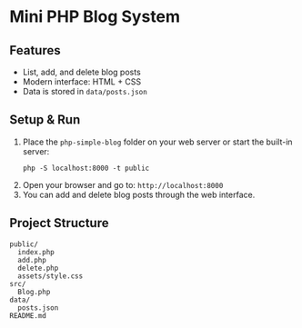 # Mini PHP Blog System

## Features
- List, add, and delete blog posts
- Modern interface: HTML + CSS
- Data is stored in `data/posts.json`

## Setup & Run

1. Place the `php-simple-blog` folder on your web server or start the built-in server:
   ```
   php -S localhost:8000 -t public
   ```
2. Open your browser and go to: `http://localhost:8000`
3. You can add and delete blog posts through the web interface.

## Project Structure

```
public/
  index.php
  add.php
  delete.php
  assets/style.css
src/
  Blog.php
data/
  posts.json
README.md
```